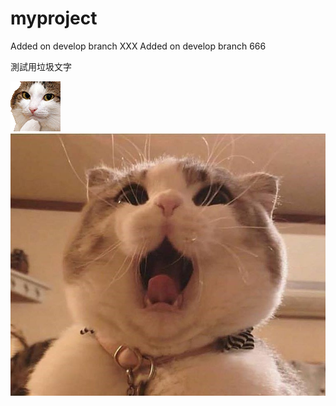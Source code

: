 # myproject


Added on develop branch XXX
Added on develop branch 666

測試用垃圾文字<P>
![Cat](./NEKO/123.gif)
![cat](./NEKO/O口O.jpg)